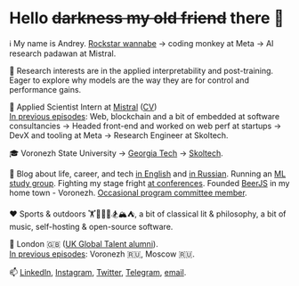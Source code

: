 # Hello ~~darkness my old friend~~ there 👋

ℹ️ My name is Andrey. [Rockstar wannabe](https://notsoalive.faillearnrepeat.net/) -> coding monkey at Meta -> AI research padawan at Mistral. 

🧪 Research interests are in the applied interpretability and post-training. Eager to explore why models are the way they are for control and performance gains.

💼 Applied Scientist Intern at [Mistral](mistral.ai) ([CV](https://faillearnrepeat.net/cv))     
<ins>In previous episodes</ins>: Web, blockchain and a bit of embedded at software consultancies -> Headed front-end and worked on web perf at startups -> DevX and tooling at Meta -> Research Engineer at Skoltech.

🎓 Voronezh State University -> [Georgia Tech](https://blog.faillearnrepeat.net/how-to-get-an-online-masters-in-cs-for-a-price-of-your-morning-latte) -> [Skoltech](https://new.skoltech.ru/en/programs/msc-data-sciences).

🎉 Blog about life, career, and tech [in English](https://blog.faillearnrepeat.net/) and [in Russian](https://t.me/fail_learn_repeat). Running an [ML study group](https://mlmisfits.org/). Fighting my stage fright [at conferences](https://github.com/fxlrnrpt/talks). Founded [BeerJS](https://github.com/beerjs/voronezh) in my home town - Voronezh. [Occasional program committee member](https://docs.google.com/spreadsheets/d/1G1KiWarMH9J1rRToRJFnbTwyOcwOXU056g0INIkT4_w/edit?usp=sharing).

❤️ Sports & outdoors 🏋🥊🚴🏃🏂🏔⛺, a bit of classical lit & philosophy, a bit of music, self-hosting & open-source software.

📌 London 🇬🇧 ([UK Global Talent alumni](https://github.com/fxlrnrpt/uk-global-talent-visa-guide)).     
<ins>In previous episodes</ins>: Voronezh 🇷🇺, Moscow 🇷🇺. 

📫 [LinkedIn](https://www.linkedin.com/in/faillearnrepeat/), [Instagram](https://www.instagram.com/fxlrnrpt/), [Twitter](https://twitter.com/fxlrnrpt), [Telegram](https://t.me/fxlrnrpt), [email](mailto:andrey@faillearnrepeat.net).

